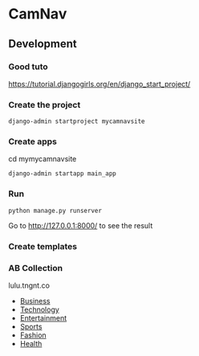 # CamNav


## Development

### Good tuto
https://tutorial.djangogirls.org/en/django_start_project/

### Create the project

```django-admin startproject mycamnavsite```


### Create apps

cd mymycamnavsite

```django-admin startapp main_app```

### Run

```python manage.py runserver```


Go to http://127.0.0.1:8000/ to see the result

### Create templates

### AB Collection
lulu.tngnt.co


<ul>
    <li><a href="business.html">Business</a></li>
    <li><a href="technology.html">Technology</a></li>
    <li><a href="entertainment.html">Entertainment</a></li>
    <li><a href="sports.html">Sports</a></li>
    <li><a href="fashion.html">Fashion</a></li>
    <li><a href="shortcodes.html">Health</a></li>
</ul>
